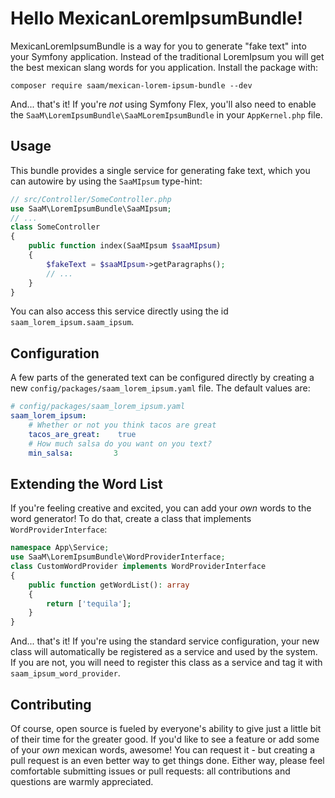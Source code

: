 # Hello MexicanLoremIpsumBundle!
MexicanLoremIpsumBundle is a way for you to generate "fake text" into
your Symfony application. Instead of the traditional LoremIpsum you will get the best mexican slang
words for you application.
Install the package with:
```console
composer require saam/mexican-lorem-ipsum-bundle --dev
```
And... that's it! If you're *not* using Symfony Flex, you'll also
need to enable the `SaaM\LoremIpsumBundle\SaaMLoremIpsumBundle`
in your `AppKernel.php` file.
## Usage
This bundle provides a single service for generating fake text, which
you can autowire by using the `SaaMIpsum` type-hint:
```php
// src/Controller/SomeController.php
use SaaM\LoremIpsumBundle\SaaMIpsum;
// ...
class SomeController
{
    public function index(SaaMIpsum $saaMIpsum)
    {
        $fakeText = $saaMIpsum->getParagraphs();
        // ...
    }
}
```
You can also access this service directly using the id
`saam_lorem_ipsum.saam_ipsum`.
## Configuration
A few parts of the generated text can be configured directly by
creating a new `config/packages/saam_lorem_ipsum.yaml` file. The
default values are:
```yaml
# config/packages/saam_lorem_ipsum.yaml
saam_lorem_ipsum:
    # Whether or not you think tacos are great
    tacos_are_great:    true
    # How much salsa do you want on you text?
    min_salsa:         3
```
## Extending the Word List
If you're feeling creative and excited, you can add 
your *own* words to the word generator!
To do that, create a class that implements `WordProviderInterface`:
```php
namespace App\Service;
use SaaM\LoremIpsumBundle\WordProviderInterface;
class CustomWordProvider implements WordProviderInterface
{
    public function getWordList(): array
    {
        return ['tequila'];
    }
}
```
And... that's it! If you're using the standard service configuration,
your new class will automatically be registered as a service and used
by the system. If you are not, you will need to register this class
as a service and tag it with `saam_ipsum_word_provider`.
## Contributing
Of course, open source is fueled by everyone's ability to give just a little bit
of their time for the greater good. If you'd like to see a feature or add some of
your *own* mexican words, awesome! You can request it - but creating a pull request
is an even better way to get things done.
Either way, please feel comfortable submitting issues or pull requests: all contributions
and questions are warmly appreciated.

